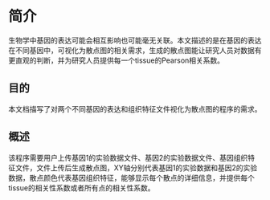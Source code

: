 # 简介
   生物学中基因的表达可能会相互影响也可能毫无关联。本文描述的是在基因的表达在不同基因中，可视化为散点图的相关需求，生成的散点图能让研究人员对数据有更直观的判断，并为研究人员提供每一个tissue的Pearson相关系数。
## 目的
   本文档描写了对两个不同基因的表达和组织特征文件视化为散点图的程序的需求。
## 概述
   该程序需要用户上传基因1的实验数据文件、基因2的实验数据文件、基因组织特征文件，文件上传后生成散点图，XY轴分别代表基因1的实验数据和基因2的实验数据，散点颜色代表基因组织特征，能够显示每个散点的详细信息，并提供每个tissue的相关性系数或者所有点的相关性系数。
